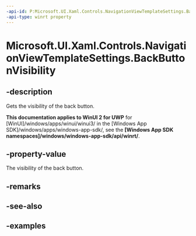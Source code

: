 ```yaml
---
-api-id: P:Microsoft.UI.Xaml.Controls.NavigationViewTemplateSettings.BackButtonVisibility
-api-type: winrt property
---
```

<!-- Property syntax.
public Visibility BackButtonVisibility { get; }
-->

# Microsoft.UI.Xaml.Controls.NavigationViewTemplateSettings.BackButtonVisibility


## -description

Gets the visibility of the back button.


**This documentation applies to WinUI 2 for UWP** for [WinUI]/windows/apps/winui/winui3/ in the [Windows App SDK]/windows/apps/windows-app-sdk/, see the **[Windows App SDK namespaces]/windows/windows-app-sdk/api/winrt/**.

## -property-value

The visibility of the back button.


## -remarks


## -see-also


## -examples


